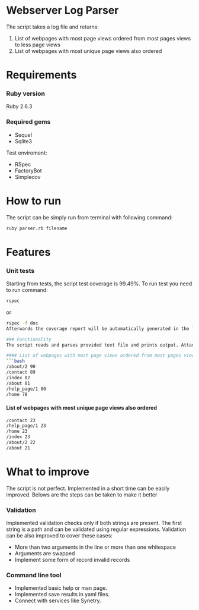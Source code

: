 # Webserver Log Parser

The script takes a log file and returns:
1. List of webpages with most page views ordered from most pages views to less page views
1. List of webpages with most unique page views also ordered

# Requirements

### Ruby version
Ruby 2.6.3

### Required gems
* Sequel
* Sqlite3

Test enviroment:
* RSpec
* FactoryBot
* Simplecov

# How to run
The script can be simply run from terminal with following command:
```bash
ruby parser.rb filename
```
# Features

### Unit tests
Starting from tests, the script test coverage is 99.49%. To run test you need to run command:
```bash
rspec
```
or
```bash
rspec -f doc
Afterwards the coverage report will be automatically generated in the `/coverage` folder and can be viewed in the browser by opening `index.html` file.

### Functionality
The script reads and parses provided text file and prints output. Attached `webserver.log` file produces 2 reports:

#### List of webpages with most page views ordered from most pages views to less page views
```bash
/about/2 90
/contact 89
/index 82
/about 81
/help_page/1 80
/home 78
```
#### List of webpages with most unique page views also ordered
```bash
/contact 23
/help_page/1 23
/home 23
/index 23
/about/2 22
/about 21
```
# What to improve

The script is not perfect. Implemented in a short time can be easily improved. Belows are the steps can be taken to make it better

### Validation
Implemented validation checks only if both strings are present. The first string is a path and can be validated using regular expressions.
Validation can be also improved to cover these cases:
* More than two arguments in the line or more than one whitespace
* Arguments are swapped
* Implement some form of record invalid records

### Command line tool
* Implemented basic help or man page.
* Implemented save results in yaml files.
* Connect with services like Synetry.
